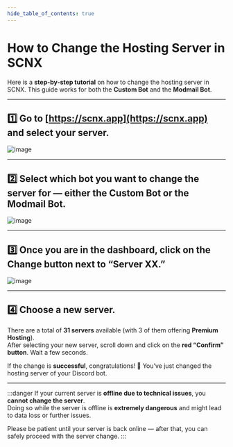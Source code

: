 ```yaml
---
hide_table_of_contents: true
---
```

# How to Change the Hosting Server in SCNX

Here is a **step-by-step tutorial** on how to change the hosting server in SCNX. This guide works for both the **Custom Bot** and the **Modmail Bot**.

---

## 1️⃣ Go to [https://scnx.app](https://scnx.app) and select your server.
![image](@site/static/img/serveren.png)

---

## 2️⃣ Select which bot you want to change the server for — either the **Custom Bot** or the **Modmail Bot**.
![image](@site/static/img/chooseen.png)

---

## 3️⃣ Once you are in the dashboard, click on the **Change** button next to “Server XX.”
![image](@site/static/img/wechselnen.png)

---

## 4️⃣ Choose a new server.
There are a total of **31 servers** available (with 3 of them offering **Premium Hosting**).  
After selecting your new server, scroll down and click on the **red “Confirm” button**. Wait a few seconds.

If the change is **successful**, congratulations! 🎉 You’ve just changed the hosting server of your Discord bot.

---

:::danger
If your current server is **offline due to technical issues**, you **cannot change the server**.  
Doing so while the server is offline is **extremely dangerous** and might lead to data loss or further issues.  

Please be patient until your server is back online — after that, you can safely proceed with the server change.
:::
